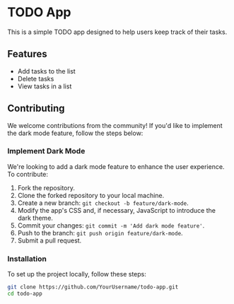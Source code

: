 # TODO App

This is a simple TODO app designed to help users keep track of their tasks.

## Features

- Add tasks to the list
- Delete tasks
- View tasks in a list

## Contributing

We welcome contributions from the community! If you'd like to implement the dark mode feature, follow the steps below:

### Implement Dark Mode

We're looking to add a dark mode feature to enhance the user experience. To contribute:

1. Fork the repository.
2. Clone the forked repository to your local machine.
3. Create a new branch: `git checkout -b feature/dark-mode`.
4. Modify the app's CSS and, if necessary, JavaScript to introduce the dark theme.
5. Commit your changes: `git commit -m 'Add dark mode feature'`.
6. Push to the branch: `git push origin feature/dark-mode`.
7. Submit a pull request.

### Installation

To set up the project locally, follow these steps:

```bash
git clone https://github.com/YourUsername/todo-app.git
cd todo-app
